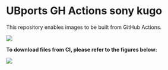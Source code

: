 # UBports GH Actions sony kugo
This repository enables images to be built from GitHub Actions.

![](https://github.com/ubports-santoni/ubports-ci/workflows/Build%20System%20Image/badge.svg)

**To download files from CI, please refer to the figures below:**

![](https://github.com/ubports-santoni/ubports-ci/raw/master/images/Screenshot_20200114_024916.png)
